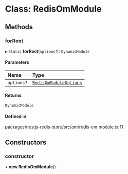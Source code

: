 # Class: RedisOmModule

## Methods

### forRoot

▸ `Static` **forRoot**(`options?`): `DynamicModule`

#### Parameters

| Name | Type |
| :------ | :------ |
| `options?` | [`RedisOmModuleOptions`](../interfaces/RedisOmModuleOptions.md) |

#### Returns

`DynamicModule`

#### Defined in

packages/nestjs-redis-store/src/om/redis-om.module.ts:11

## Constructors

### constructor

• **new RedisOmModule**()
